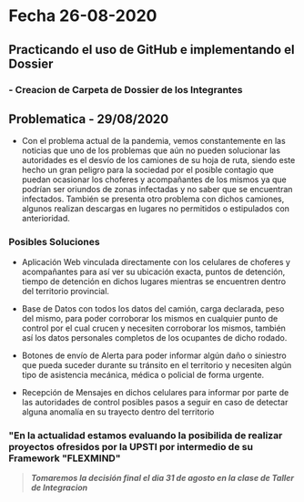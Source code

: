 # Fecha 26-08-2020
## Practicando el uso de GitHub e implementando el Dossier
### - Creacion de Carpeta de Dossier de los Integrantes

## Problematica - 29/08/2020
- Con el problema actual de la pandemia, vemos constantemente en las noticias que uno de los problemas que aún no pueden solucionar las autoridades es el desvío de los camiones de su hoja de ruta, siendo este hecho un gran peligro para la sociedad por el posible contagio que puedan ocasionar los choferes y acompañantes de los mismos ya que podrían ser oriundos de zonas infectadas y no saber que se encuentran infectados.
También se presenta otro problema con dichos camiones, algunos realizan descargas en lugares no permitidos o  estipulados con anterioridad.

### Posibles Soluciones
- Aplicación Web vinculada directamente con los celulares de choferes y acompañantes para así ver su ubicación exacta, puntos de detención, tiempo de detención en dichos lugares mientras se encuentren dentro del territorio provincial.

- Base de Datos con  todos los datos del camión, carga declarada, peso del mismo, para poder corroborar los mismos en cualquier punto de control por el cual crucen y necesiten corroborar los mismos, también así los datos personales completos de los ocupantes de dicho rodado.

- Botones de envío de Alerta para poder informar algún daño o siniestro que pueda suceder durante su tránsito en el territorio y necesiten algún tipo de asistencia mecánica,  médica o policial de forma urgente.

- Recepción de Mensajes en dichos celulares para informar por parte de las autoridades de control posibles pasos a seguir en caso de detectar alguna anomalía en su trayecto dentro del territorio

### "En la actualidad estamos evaluando la posibilida de realizar proyectos ofresidos por la UPSTI por intermedio de su Framework "FLEXMIND"

>***Tomaremos la decisión final el dia 31 de agosto en la clase de Taller de Integracion***
